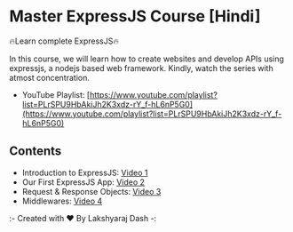 # Master ExpressJS Course [Hindi]

🔥Learn complete ExpressJS🔥

In this course, we will learn how to create websites and develop APIs using expressjs, a nodejs based web framework. Kindly, watch the series with atmost concentration.

- YouTube Playlist: [https://www.youtube.com/playlist?list=PLrSPU9HbAkiJh2K3xdz-rY_f-hL6nP5G0](https://www.youtube.com/playlist?list=PLrSPU9HbAkiJh2K3xdz-rY_f-hL6nP5G0)

## Contents
- Introduction to ExpressJS: [Video 1](/video%201/)
- Our First ExpressJS App: [Video 2](/video%202/)
- Request & Response Objects: [Video 3](/video%203/)
- Middlewares: [Video 4](/video%204/)

:- Created with ❤️ By Lakshyaraj Dash -: